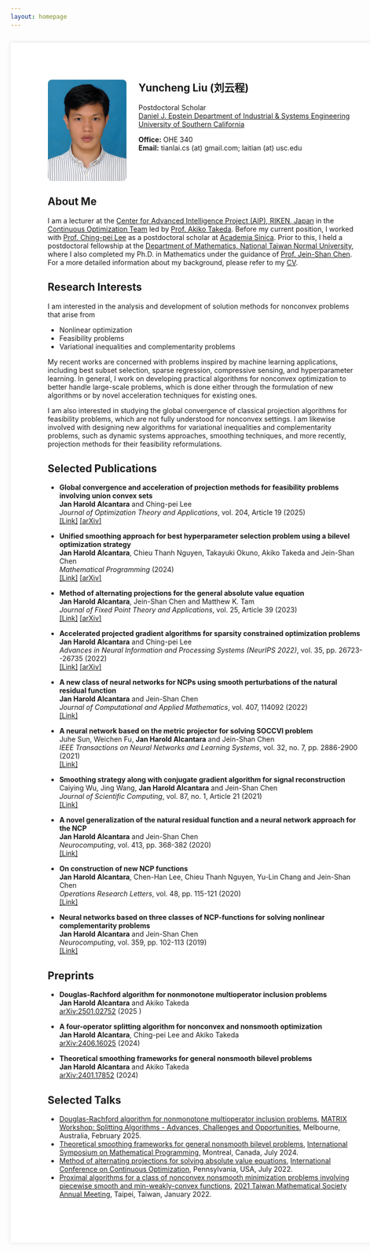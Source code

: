 ```yaml
---
layout: homepage
---
```


<!-- 
  This style block defines the A4 page effect.
  It's placed here to be self-contained within this file.
-->
<style>
  /* Define the styles for our A4 page container */
  .a4-page {
    /* A4 paper dimensions */
    width: 21cm; /* A4 width */
    min-height: 29.7cm; /* A4 height. Use min-height to allow content to grow. */
    
    /* Page margins (padding inside the container) */
    padding: 2cm;
    
    /* Center the page on the screen */
    margin: 2em auto; 
    
    /* Visual appearance of paper */
    background: white;
    box-shadow: 0 0 10px rgba(0, 0, 0, 0.1); /* Subtle shadow to lift it off the page */
    
    /* IMPORTANT: Ensures padding is included in the total width/height */
    box-sizing: border-box; 
  }

  /* Responsive design for small screens (like mobile phones) */
  @media screen and (max-width: 21cm) {
    .a4-page {
      /* On small screens, let the content fill the screen width */
      width: 100%;
      min-height: auto;
      
      /* Remove centering and shadow */
      margin: 0;
      box-shadow: none;
      
      /* Reduce padding for smaller screens */
      padding: 1em;
    }
  }
</style>

<!-- This div wraps all content and applies the .a4-page style -->
<div class="a4-page">

  <!-- 
    This section uses HTML to create a two-column layout for the profile.
    - Left column: Profile picture.
    - Right column: Name, title, and contact information.
  -->
  <div style="display: flex; align-items: flex-start; margin-bottom: 2em;">
    <img src="lyc.jpg" alt="Yuncheng Liu" style="width: 160px; margin-right: 25px; border-radius: 8px;">
    <div style="flex-grow: 1;">
      <h2 style="margin-top: 0;">Yuncheng Liu (刘云程)</h2>
      <p style="margin: 0.5em 0;">
        Postdoctoral Scholar<br>
        <a href="https://ise.usc.edu/">Daniel J. Epstein Department of Industrial & Systems Engineering</a><br>
        <a href="https://www.usc.edu/">University of Southern California</a>
      </p>
      <p style="margin: 1em 0;">
        <strong>Office:</strong> OHE 340<br>
        <strong>Email:</strong> tianlai.cs (at) gmail.com; laitian (at) usc.edu
      </p>
    </div>
  </div>

## About Me

I am a lecturer at the [Center for Advanced Intelligence Project (AIP), RIKEN, Japan](https://www.riken.jp/en/research/labs/aip/index.html) in the [Continuous Optimization Team](https://www.riken.jp/en/research/labs/aip/generic_tech/continuous_optimize/) led by [Prof. Akiko Takeda](http://www.or.mist.i.u-tokyo.ac.jp/takeda/index-e.html). Before my current position, I worked with [Prof. Ching-pei Lee](https://leepei.github.io/) as a postdoctoral scholar at [Academia Sinica](https://www.stat.sinica.edu.tw/eng/index.php). Prior to this, I held a postdoctoral fellowship at the [Department of Mathematics, National Taiwan Normal University](https://cantor.math.ntnu.edu.tw/index.php/en/index_en/), where I also completed my Ph.D. in Mathematics under the guidance of [Prof. Jein-Shan Chen](http://math.ntnu.edu.tw/~jschen/index.php?menu=Home). For a more detailed information about my background, please refer to my [CV](https://jhalcantara.github.io/CV_Alcantara_JanHarold.pdf).

## Research Interests

I am interested in the analysis and development of solution methods for nonconvex problems that arise from
- Nonlinear optimization
- Feasibility problems
- Variational inequalities and complementarity problems

My recent works are concerned with problems inspired by machine learning applications, including best subset selection, sparse regression, compressive sensing, and hyperparameter learning. In general, I work on developing practical algorithms for nonconvex optimization to better handle large-scale problems, which is done either through the formulation of new algorithms or by novel acceleration techniques for existing ones. 

I am also interested in studying the global convergence of classical projection algorithms for feasibility problems, which are not fully understood for nonconvex settings. I am likewise involved with designing new algorithms for variational inequalities and complementarity problems, such as dynamic systems approaches, smoothing techniques, and more recently, projection methods for their feasibility reformulations.



## Selected Publications
- **Global convergence and acceleration of projection methods for feasibility problems involving union convex sets** \
 **Jan Harold Alcantara** and Ching-pei Lee \
*Journal of Optimization Theory and Applications*, vol. 204, Article 19 (2025) \
[[Link]](https://link.springer.com/article/10.1007/s10957-024-02580-6) [[arXiv]](https://arxiv.org/abs/2202.10052)

-  **Unified smoothing approach for best hyperparameter selection problem using a bilevel optimization strategy** \
 **Jan Harold Alcantara**, Chieu Thanh Nguyen, Takayuki Okuno, Akiko Takeda and Jein-Shan Chen \
*Mathematical Programming* (2024) \
[[Link]](https://link.springer.com/article/10.1007/s10107-024-02113-z) [[arXiv]](https://arxiv.org/abs/2110.12630)

- **Method of alternating projections for the general absolute value equation** \
 **Jan Harold Alcantara**, Jein-Shan Chen and Matthew K. Tam \
 *Journal of Fixed Point Theory and Applications*, vol. 25, Article 39 (2023)\
 [[Link]](https://link.springer.com/article/10.1007/s11784-022-01026-8) [[arXiv]](https://arxiv.org/abs/2106.03268)
 
- **Accelerated projected gradient algorithms for sparsity constrained optimization problems** \
 **Jan Harold Alcantara** and Ching-pei Lee \
 *Advances in Neural Information and Processing Systems (NeurIPS 2022)*, vol. 35, pp. 26723--26735 (2022) \
[[Link]](https://proceedings.neurips.cc/paper_files/paper/2022/hash/aab3003c922e0fcd2fd2c951fa3c03ad-Abstract-Conference.html) [[arXiv]](http://arxiv.org/abs/2211.02271)

- **A new class of neural networks for NCPs using smooth perturbations of the natural residual function** \
 **Jan Harold Alcantara** and Jein-Shan Chen \
 *Journal of Computational and Applied Mathematics*, vol. 407, 114092 (2022) \
[[Link]](https://www.sciencedirect.com/science/article/abs/pii/S0377042722000061)  

- **A neural network based on the metric projector for solving SOCCVI problem** \
Juhe Sun, Weichen Fu, **Jan Harold Alcantara** and Jein-Shan Chen \
 *IEEE Transactions on Neural Networks and Learning Systems*, vol. 32, no. 7, pp. 2886-2900 (2021)\
[[Link]](https://ieeexplore.ieee.org/document/9159914)

- **Smoothing strategy along with conjugate gradient algorithm for signal reconstruction** \
 Caiying Wu, Jing Wang, **Jan Harold Alcantara** and Jein-Shan Chen \
 *Journal of Scientific Computing*, vol. 87, no. 1, Article 21 (2021) \
[[Link]](https://link.springer.com/article/10.1007/s10915-021-01440-z) 

- **A novel generalization of the natural residual function and a neural network approach for the NCP** \
 **Jan Harold Alcantara** and Jein-Shan Chen \
 *Neurocomputing*, vol. 413, pp. 368-382 (2020) \
[[Link]](https://www.sciencedirect.com/science/article/abs/pii/S092523122031047X)

- **On construction of new NCP functions** \
 **Jan Harold Alcantara**, Chen-Han Lee, Chieu Thanh Nguyen, Yu-Lin Chang and Jein-Shan Chen \
 *Operations Research Letters*, vol. 48, pp. 115-121 (2020) \
[[Link]](https://www.sciencedirect.com/science/article/abs/pii/S0167637720300109) 

- **Neural networks based on three classes of NCP-functions for solving nonlinear complementarity problems** \
 **Jan Harold Alcantara** and Jein-Shan Chen \
 *Neurocomputing*, vol. 359, pp. 102-113 (2019) \
[[Link]](https://www.sciencedirect.com/science/article/abs/pii/S0925231219308021) 


## Preprints

- **Douglas-Rachford algorithm for nonmonotone multioperator inclusion
  problems** \
 **Jan Harold Alcantara** and Akiko Takeda \
[arXiv:2501.02752](https://arxiv.org/abs/2501.02752) (2025	) 

- **A four-operator splitting algorithm for
nonconvex and nonsmooth optimization** \
 **Jan Harold Alcantara**, Ching-pei Lee and Akiko Takeda \
[arXiv:2406.16025](https://arxiv.org/abs/2406.16025) (2024) 


- **Theoretical smoothing frameworks for general nonsmooth bilevel problems** \
 **Jan Harold Alcantara** and Akiko Takeda \
[arXiv:2401.17852](https://arxiv.org/abs/2401.17852) (2024) 



## Selected Talks
- [Douglas-Rachford algorithm for nonmonotone multioperator inclusion problems](https://jhalcantara.github.io/MATRIX_Workshop.pdf), [MATRIX Workshop: Splitting Algorithms - Advances, Challenges and Opportunities](https://www.matrix-inst.org.au/events/splitting-algorithms-advances-challenges-and-opportunities/), Melbourne, Australia, February 2025.
- [Theoretical smoothing frameworks for general nonsmooth bilevel problems](https://jhalcantara.github.io/Bilevel_ValueFunctionSmoothing.pdf), [International Symposium on Mathematical Programming](https://ismp2024.gerad.ca/), Montreal, Canada, July 2024.
- [Method of alternating projections for solving absolute value equations](https://jhalcantara.github.io/MAP_AVE.pdf), [International Conference on Continuous Optimization](https://iccopt2022.lehigh.edu/), Pennsylvania, USA, July 2022.
- [Proximal algorithms for a class of nonconvex nonsmooth minimization problems involving piecewise smooth and min-weakly-convex functions](https://jhalcantara.github.io/Prox_Algorithms_Min_Convex.pdf), [2021 Taiwan Mathematical Society Annual Meeting](https://www.math.sinica.edu.tw/www/file_upload/conference/2021TMS/eng/index.html), Taipei, Taiwan, January 2022.
